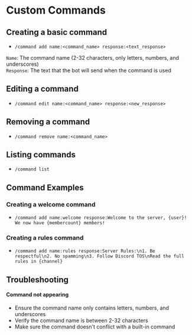 # Custom Commands

## Creating a basic command

* `/command add name:<command_name> response:<text_response>`

`Name`: The command name (2-32 characters, only letters, numbers, and underscores)\
`Response`: The text that the bot will send when the command is used

## Editing a command

* `/command edit name:<command_name> response:<new_response>`&#x20;

## Removing a command

* `/command remove name:<command_name>`&#x20;

## Listing commands

* `/command list`&#x20;

## Command Examples

### Creating a welcome command

* `/command add name:welcome response:Welcome to the server, {user}! We now have {membercount} members!`&#x20;

### Creating a rules command

* `/command add name:rules response:Server Rules:\n1. Be respectful\n2. No spamming\n3. Follow Discord TOS\nRead the full rules in {channel}`



## Troubleshooting

#### Command not appearing

* Ensure the command name only contains letters, numbers, and underscores
* Verify the command name is between 2-32 characters
* Make sure the command doesn't conflict with a built-in command
